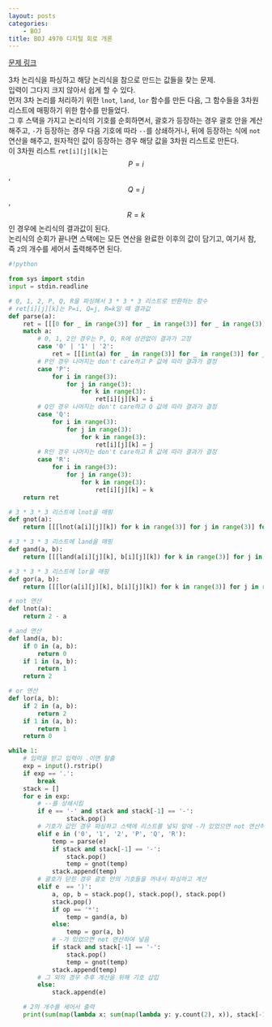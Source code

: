 ```yaml
---
layout: posts
categories:
    - BOJ
title: BOJ 4970 디지털 회로 개론
---
```


[문제 링크](https://www.acmicpc.net/problem/4970)

3차 논리식을 파싱하고 해당 논리식을 참으로 만드는 값들을 찾는 문제.  
입력이 그다지 크지 않아서 쉽게 할 수 있다.  
먼저 3차 논리를 처리하기 위한 `lnot`, `land`, `lor` 함수를 만든 다음, 그 함수들을 3차원 리스트에 매핑하기 위한 함수를 만들었다.  
그 후 스택을 가지고 논리식의 기호를 순회하면서, 괄호가 등장하는 경우 괄호 안을 계산해주고, `-`가 등장하는 경우 다음 기호에 따라 `--`를 상쇄하거나, 뒤에 등장하는 식에 `not` 연산을 해주고, 원자적인 값이 등장하는 경우 해당 값을 3차원 리스트로 만든다.  
이 3차원 리스트 `ret[i][j][k]`는 $$P=i$$, $$Q=j$$, $$R=k$$인 경우에 논리식의 결과값이 된다.  
논리식의 순회가 끝나면 스택에는 모든 연산을 완료한 이후의 값이 담기고, 여기서 참, 즉 `2`의 개수를 세어서 출력해주면 된다.  


```python
#!python

from sys import stdin
input = stdin.readline

# 0, 1, 2, P, Q, R을 파싱해서 3 * 3 * 3 리스트로 반환하는 함수
# ret[i][j][k]는 P=i, Q=j, R=k일 때 결과값
def parse(a):
    ret = [[[0 for _ in range(3)] for _ in range(3)] for _ in range(3)]
    match a:
        # 0, 1, 2인 경우는 P, Q, R에 상관없이 결과가 고정
        case '0' | '1' | '2':
            ret = [[[int(a) for _ in range(3)] for _ in range(3)] for _ in range(3)]
        # P인 경우 나머지는 don't care하고 P 값에 따라 결과가 결정
        case 'P':
            for i in range(3):
                for j in range(3):
                    for k in range(3):
                        ret[i][j][k] = i
        # Q인 경우 나머지는 don't care하고 Q 값에 따라 결과가 결정
        case 'Q':
            for i in range(3):
                for j in range(3):
                    for k in range(3):
                        ret[i][j][k] = j
        # R인 경우 나머지는 don't care하고 R 값에 따라 결과가 결정
        case 'R':
            for i in range(3):
                for j in range(3):
                    for k in range(3):
                        ret[i][j][k] = k
    return ret

# 3 * 3 * 3 리스트에 lnot을 매핑
def gnot(a):
    return [[[lnot(a[i][j][k]) for k in range(3)] for j in range(3)] for i in range(3)]

# 3 * 3 * 3 리스트에 land을 매핑
def gand(a, b):
    return [[[land(a[i][j][k], b[i][j][k]) for k in range(3)] for j in range(3)] for i in range(3)]

# 3 * 3 * 3 리스트에 lor을 매핑
def gor(a, b):
    return [[[lor(a[i][j][k], b[i][j][k]) for k in range(3)] for j in range(3)] for i in range(3)]

# not 연산
def lnot(a):
    return 2 - a

# and 연산
def land(a, b):
    if 0 in (a, b):
        return 0
    if 1 in (a, b):
        return 1
    return 2

# or 연산
def lor(a, b):
    if 2 in (a, b):
        return 2
    if 1 in (a, b):
        return 1
    return 0

while 1:
    # 입력을 받고 입력이 .이면 탈출
    exp = input().rstrip()
    if exp == '.':
        break
    stack = []
    for e in exp:
        # --를 상쇄시킴
        if e == '-' and stack and stack[-1] == '-':
                stack.pop()
        # 기호가 값인 경우 파싱하고 스택에 리스트를 넣되 앞에 -가 있었으면 not 연산하여 넣음
        elif e in ('0', '1', '2', 'P', 'Q', 'R'):
            temp = parse(e)
            if stack and stack[-1] == '-':
                stack.pop()
                temp = gnot(temp)
            stack.append(temp)
        # 괄호가 닫힌 경우 괄호 안의 기호들을 꺼내서 파싱하고 계산
        elif e  == ')':
            a, op, b = stack.pop(), stack.pop(), stack.pop()
            stack.pop()
            if op == '*':
                temp = gand(a, b)
            else:
                temp = gor(a, b)
            # -가 있었으면 not 연산하여 넣음
            if stack and stack[-1] == '-':
                stack.pop()
                temp = gnot(temp)
            stack.append(temp)
        # 그 외의 경우 추후 계산을 위해 기호 삽입
        else:
            stack.append(e)

    # 2의 개수를 세어서 출력
    print(sum(map(lambda x: sum(map(lambda y: y.count(2), x)), stack[-1])))

```

